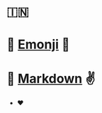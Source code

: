 #                                          :india:

# :rose: [Emonji](https://github.com/ikatyang/emoji-cheat-sheet/blob/master/README.md) :tongue:
# :gift_heart: [Markdown](https://guides.github.com/features/mastering-markdown/) :v:
- :hearts:
